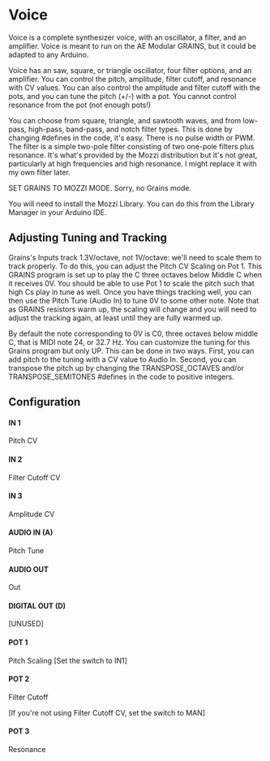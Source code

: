 # Voice

Voice is a complete synthesizer voice, with an oscillator, a filter, and an amplifier. Voice is meant to run on the AE Modular GRAINS, but it could be adapted to any Arduino.

Voice has an saw, square, or triangle oscillator, four filter options, and an amplifier.   You can control the pitch, amplitude, filter cutoff, and resonance with CV values.   You can also control the amplitude and filter cutoff with the pots, and you can tune the pitch (+/-) with a pot.  You cannot control resonance from the pot (not enough pots!)

You can choose from square, triangle, and sawtooth waves, and from low-pass, high-pass,  band-pass, and notch filter types.  This is done by changing #defines in the code, it's easy.  There is no pulse width or PWM. The filter is a simple two-pole filter consisting of two one-pole filters plus resonance. It's what's provided by the Mozzi distribution but it's not great, particularly at high frequencies and high resonance.  I might replace it with my own filter later.

SET GRAINS TO MOZZI MODE.  Sorry, no Grains mode.

You will need to install the Mozzi Library.  You can do this from the Library Manager in your Arduino IDE.


## Adjusting Tuning and Tracking

Grains's Inputs track 1.3V/octave, not 1V/octave: we'll need to scale them to track properly.  To do this, you can adjust the Pitch CV Scaling on Pot 1.  This GRAINS program is set up to play the C three octaves below Middle C when it receives 0V.  You should be able to use Pot 1 to scale the pitch such that high Cs play in tune as well.  Once you have things tracking well, you can then use the Pitch Tune (Audio In) to tune 0V to some other note.  Note that as GRAINS resistors warm up, the scaling will change and you will need to adjust the tracking again, at least until they are fully warmed up.

By default the note corresponding to 0V is C0, three octaves below middle C, that is MIDI note 24, or 32.7 Hz.  You can customize the tuning for this Grains program but only UP.  This can be done in two ways.  First, you can add pitch to the tuning with a CV value to Audio In.  Second, you can transpose the pitch up by changing the TRANSPOSE_OCTAVES and/or TRANSPOSE_SEMITONES #defines in the code to positive integers.

## Configuration

#### IN 1
Pitch CV
#### IN 2
Filter Cutoff CV
#### IN 3
Amplitude CV
#### AUDIO IN (A)
Pitch Tune
#### AUDIO OUT
Out
#### DIGITAL OUT (D) 
[UNUSED]
#### POT 1
Pitch Scaling	[Set the switch to IN1]
#### POT 2
Filter Cutoff

[If you're not using Filter Cutoff CV, set the switch to MAN]
#### POT 3
Resonance